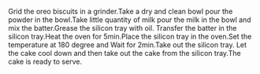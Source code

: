 Grid the oreo biscuits in a grinder.Take a dry and clean bowl pour the powder in the bowl.Take little quantity of milk pour the milk in the bowl and mix the batter.Grease the silicon tray with oil. Transfer the batter in the silicon tray.Heat the oven for 5min.Place the silicon tray in the oven.Set the temperature at 180 degree and Wait for 2min.Take out the silicon tray. Let the cake cool down and then take out the cake from the silicon tray.The cake is ready to serve.   